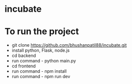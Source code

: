 # incubate

# To run the project
* git clone https://github.com/bhushanpatil88/incubate.git
* install python, Flask, node.js
* cd backend
* run command - python main.py
* cd frontend
* run command - npm install
* run command - npm run dev
